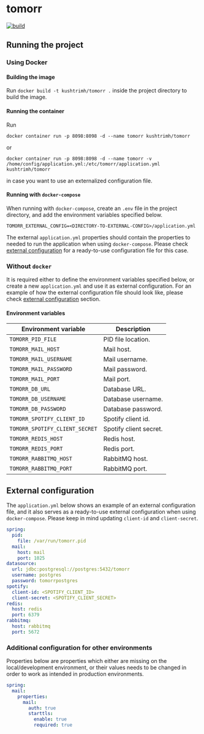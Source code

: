 # tomorr
[![build](https://github.com/kushtrimh/tomorr/actions/workflows/maven.yml/badge.svg)](https://github.com/kushtrimh/tomorr/actions/workflows/maven.yml)

## Running the project

### Using Docker

#### Building the image

Run `docker build -t kushtrimh/tomorr .` inside the project directory to build the image.

#### Running the container

Run

`docker container run -p 8098:8098 -d --name tomorr kushtrimh/tomorr`

or

`docker container run -p 8098:8098 -d --name tomorr -v /home/config/application.yml:/etc/tomorr/application.yml kushtrimh/tomorr`

in case you want to use an externalized configuration file.

#### Running with `docker-compose`

When running with `docker-compose`, create an `.env` file in the project directory, and add the environment variables specified below.

```shell
TOMORR_EXTERNAL_CONFIG=<DIRECTORY-TO-EXTERNAL-CONFIG>/application.yml
```

The external `application.yml` properties should contain the properties to needed to run the application when using `docker-compose`.
Please check [external configuration](#external-configuration) for a ready-to-use configuration file for this case.

### Without `docker`

It is required either to define the environment variables specified below, or create a new `application.yml` and use it as external configuration.
For an example of how the external configuration file should look like, please check [external configuration](#external-configuration) section.

#### Environment variables

| Environment variable           | Description            |
|--------------------------------|------------------------|
| `TOMORR_PID_FILE`              | PID file location.     |
| `TOMORR_MAIL_HOST`             | Mail host.             |
| `TOMORR_MAIL_USERNAME`         | Mail username.         |
| `TOMORR_MAIL_PASSWORD`         | Mail password.         |
| `TOMORR_MAIL_PORT`             | Mail port.             |
| `TOMORR_DB_URL`                | Database URL.          |
| `TOMORR_DB_USERNAME`           | Database username.     |
| `TOMORR_DB_PASSWORD`           | Database password.     |
| `TOMORR_SPOTIFY_CLIENT_ID`     | Spotify client id.     |
| `TOMORR_SPOTIFY_CLIENT_SECRET` | Spotify client secret. |
| `TOMORR_REDIS_HOST`            | Redis host.            |
| `TOMORR_REDIS_PORT`            | Redis port.            |
| `TOMORR_RABBITMQ_HOST`         | RabbitMQ host.         |
| `TOMORR_RABBITMQ_PORT`         | RabbitMQ port.         |

## External configuration

The `application.yml` below shows an example of an external configuration file, and it also serves as a ready-to-use external configuration
when using `docker-compose`. Please keep in mind updating `client-id` and `client-secret`.

```yaml
spring:
  pid:
    file: /var/run/tomorr.pid
  mail:
    host: mail
    port: 1025
datasource:
  url: jdbc:postgresql://postgres:5432/tomorr
  username: postgres
  password: tomorrpostgres
spotify:
  client-id: <SPOTIFY_CLIENT_ID>
  client-secret: <SPOTIFY_CLIENT_SECRET>
redis:
  host: redis
  port: 6379
rabbitmq:
  host: rabbitmq
  port: 5672
```

### Additional configuration for other environments

Properties below are properties which either are missing on the local/development environment, or their values needs to be changed
in order to work as intended in production environments.

```yaml
spring:
  mail:
    properties:
      mail:
        auth: true
        starttls:
          enable: true
          required: true
```